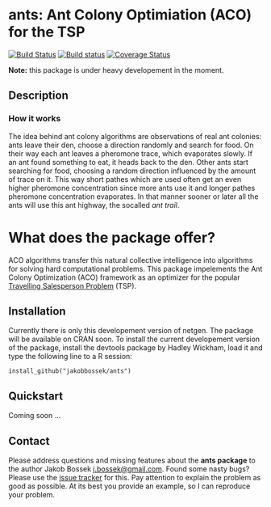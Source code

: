 # ants: Ant Colony Optimiation (ACO) for the TSP

[![Build Status](https://travis-ci.org/jakobbossek/ants.svg?branch=master)](https://travis-ci.org/jakobbossek/ants)
[![Build status](https://ci.appveyor.com/api/projects/status/ub5xs7w5fudee7g7/branch/master?svg=true)](https://ci.appveyor.com/project/jakobbossek/ants/branch/master)
[![Coverage Status](https://coveralls.io/repos/jakobbossek/ants/badge.svg)](https://coveralls.io/r/jakobbossek/ants)

**Note:** this package is under heavy developement in the moment.

## Description

### How it works
The idea behind ant colony  algorithms are observations of real ant colonies: ants leave their den, choose a direction randomly and search for food. On their way each ant leaves a pheromone trace, which evaporates slowly. If an ant found something to eat, it heads back to
the den. Other ants start searching for food, choosing a random direction influenced
by the amount of trace on it. This way short pathes which are used often get an even
higher pheromone concentration since more ants use it and longer pathes pheromone
concentration evaporates. In that manner sooner or later all the ants will use this ant highway, the socalled *ant trail*.

# What does the package offer?
ACO algorithms transfer this natural collective intelligence into algorithms for
solving hard computational problems. This package impelements the Ant Colony Optimization (ACO) framework as an optimizer for the popular [Travelling Salesperson Problem](http://en.wikipedia.org/wiki/Travelling_salesman_problem) (TSP). 

## Installation

Currently there is only this developement version of netgen. The package will be available on CRAN soon. To install the current developement version of the package, install the devtools package by Hadley Wickham, load it and type the following line to a R session:

```splus
install_github("jakobbossek/ants")
```

## Quickstart

Coming soon ...

## Contact

Please address questions and missing features about the **ants package** to the author Jakob Bossek <j.bossek@gmail.com>. Found some nasty bugs? Please use the [issue tracker](https://github.com/jbossek/ants/issues) for this. Pay attention to explain the problem as good as possible. At its best you provide an example, so I can reproduce your problem.



